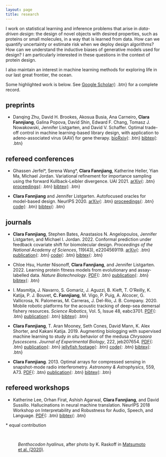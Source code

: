 ```yaml
---
layout: page
title: research
---
```


I work on statistical learning and inference problems that arise in *data-driven design*: the design of novel objects with desired properties, such as proteins or small molecules, in a way that is learned from data. How can we quantify uncertainty or estimate risk when we deploy design algorithms? How can we understand the inductive biases of generative models used for design? I am particularly interested in these questions in the context of protein design.

I also maintain an interest in machine learning methods for exploring life in our last great frontier, the ocean.

Some highlighted work is below. See [Google Scholar](https://scholar.google.com/citations?user=Z-2pv_wAAAAJ&hl=en){: .btn} for a complete record.

## preprints

- Danqing Zhu, David H. Brookes, Akosua Busia, Ana Carneiro, **Clara Fannjiang**, Galina Popova, David Shin, Edward F. Chang, Tomasz J. Nowakowski, Jennifer Listgarten, and David V. Schaffer. Optimal trade-off control in machine learning-based library design, with application to adeno-associated virus (AAV) for gene therapy. [bioRxiv](https://www.biorxiv.org/content/10.1101/2021.11.02.467003v3){: .btn} [bibtex](/bibtex/zhu2022optimal.bib){: .btn}

## refereed conferences

- Ghassen Jerfel\*, Serena Wang\*, **Clara Fannjiang**, Katherine Heller, Yian Ma, Michael Jordan. Variational refinement for importance sampling using the forward Kullback-Leibler divergence. UAI 2021. [arXiv](https://arxiv.org/abs/2106.15980){: .btn} [proceedings](https://proceedings.mlr.press/v161/jerfel21a.html){: .btn} [bibtex](/bibtex/jerfel2021variational.bib){: .btn}

- **Clara Fannjiang** and Jennifer Listgarten. Autofocused oracles for model-based design. NeurIPS 2020. [arXiv](https://arxiv.org/abs/2006.08052){: .btn} [proceedings](https://papers.nips.cc/paper/2020/hash/972cda1e62b72640cb7ac702714a115f-Abstract.html){: .btn} [code](https://github.com/clarafy/autofocused-oracles){: .btn} [bibtex](/bibtex/fannjiang2020autofocused.bib){: .btn}

<!-- - David H. Brookes, Akosua Busia, **Clara Fannjiang**, Kevin Murphy, and Jennifer Listgarten. A view of estimation of distribution algorithms through the lens of expectation-maximization. GECCO 2020. [proceedings](https://dl.acm.org/doi/10.1145/3377929.3389938){: .btn} [arXiv (extended version)](https://arxiv.org/abs/1905.10474){: .btn} [bibtex](/bibtex/brookes2020view.bib){: .btn} -->

## journals

- **Clara Fannjiang**, Stephen Bates, Anastasios N. Angelopoulos, Jennifer Listgarten, and Michael I. Jordan. 2022. Conformal prediction under feedback covariate shift for biomolecular design. *Proceedings of the National Academy of Sciences*, 119(43), e2204569119. [arXiv](https://arxiv.org/abs/2202.03613){: .btn} [publication](https://www.pnas.org/doi/10.1073/pnas.2204569119){: .btn} [code](https://github.com/clarafy/conformal-for-design){: .btn} [bibtex](/bibtex/fannjiang2022conformal.bib){: .btn}

- Chloe Hsu, Hunter Nisonoff, **Clara Fannjiang**, and Jennifer Listgarten. 2022. Learning protein fitness models from evolutionary and assay-labelled data. *Nature Biotechnology*. [PDF](/research/nbt.pdf){: .btn} [publication](https://doi.org/10.1038/s41587-021-01146-5){: .btn} [bibtex](/bibtex/hsu2022learning.bib){: .btn}

- I. Masmitja, J. Navarro, S. Gomariz,  J. Aguzzi, B. Kieft, T. O’Reilly, K. Katija, P. J. Bouvet, **C. Fannjiang**, M. Vigo, P. Puig, A. Alcocer, G. Vallicrosa, N. Palomeras, M. Carreras, J. Del-Rio, J. B. Company. 2020. Mobile robotic platforms for the acoustic tracking of deep-sea demersal fishery resources. *Science Robotics*, Vol. 5, Issue 48, eabc3701. [PDF](/research/scirob_2020.pdf){: .btn} [publication](https://robotics.sciencemag.org/content/5/48/eabc3701){: .btn} [bibtex](/bibtex/masmitja2020mobile.bib){: .btn}

- **Clara Fannjiang**, T. Aran Mooney, Seth Cones, David Mann, K. Alex Shorter, and Kakani Katija. 2019. Augmenting biologging with supervised machine learning to study *in situ* behavior of the medusa *Chrysaora fuscescens*. *Journal of Experimental Biology*, 222, jeb207654. [PDF](/research/jeb_2019_wsi.pdf){: .btn} [publication](https://jeb.biologists.org/content/222/16/jeb207654){: .btn} [jellyfish footage](http://movie.biologists.com/video/10.1242/jeb.207654/video-1){: .btn} [code](https://bitbucket.org/mbari/jellymove/src/master/){: .btn} [bibtex](/bibtex/fannjiang2019augmenting.bib){: .btn}

- **Clara Fannjiang**. 2013. Optimal arrays for compressed sensing in snapshot-mode radio interferometry. *Astronomy & Astrophysics*, 559, A73. [PDF](/research/aa_2013.pdf){: .btn} [publication](https://www.aanda.org/articles/aa/full_html/2013/11/aa21079-13/aa21079-13.html){: .btn} [bibtex](/bibtex/fannjiang2013optimal.bib){: .btn}

## refereed workshops

- Katherine Lee, Orhan Firat, Ashish Agarwal, **Clara Fannjiang**, and David Sussillo. Hallucinations in neural machine translation. NeurIPS 2018 Workshop on Interpretability and Robustness for Audio, Speech, and Language. [PDF](/research/neurips_irasl_2018.pdf){: .btn} [bibtex](/bibtex/lee2018hallucinations.bib){: .btn}

\* equal contribution

<br>

<figure class="align-center">
  <a href="#"><img src="{{ '/images/benthocodon_hyalinus_med.png' | absolute_url }}" alt=""></a>
  <figcaption><em>Benthocodon hyalinus</em>, after photo by K. Raskoff in <a href="https://www.frontiersin.org/articles/10.3389/fmars.2019.00798/full">Matsumoto et al. (2020)</a>.</figcaption>
</figure> 

